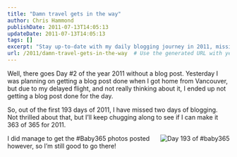 ```yaml
---
title: "Damn travel gets in the way"
author: Chris Hammond
publishDate: 2011-07-13T14:05:13
updateDate: 2011-07-13T14:05:13
tags: []
excerpt: "Stay up-to-date with my daily blogging journey in 2011, missing only 2 out of 193 days. Follow along as I aim to reach 365 days of consistent posts!"
url: /2011/damn-travel-gets-in-the-way  # Use the generated URL with year
---
```

<p>Well, there goes Day #2 of the year 2011 without a blog post. Yesterday I was planning on getting a blog post done when I got home from Vancouver, but due to my delayed flight, and not really thinking about it, I ended up not getting a blog post done for the day.</p>  <p>So, out of the first 193 days of 2011, I have missed two days of blogging. Not thrilled about that, but I’ll keep chugging along to see if I can make it 363 of 365 for 2011.</p>  <p><a title="Day 193 of #baby365" href="https://www.flickr.com/photos/17726343@N00/5931998485/"><img border="0" alt="Day 193 of #baby365" align="right" src="https://static.flickr.com/6126/5931998485_465caa0f70_m.jpg" /></a>I did manage to get the #Baby365 photos posted however, so I’m still good to go there! </p>

